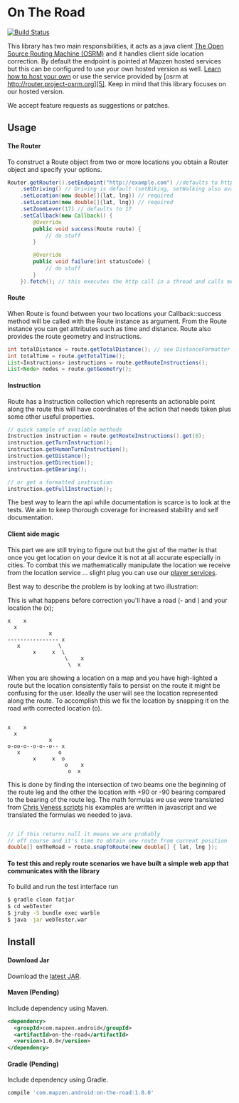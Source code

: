 # On The Road

[![Build Status](https://travis-ci.org/mapzen/on-the-road.svg?branch=master)](https://travis-ci.org/mapzen/on-the-road)

This library has two main responsibilities, it acts as a java client [The Open Source Routing Machine (OSRM)][2] and it
handles client side location correction. By default the endpoint is pointed at Mapzen hosted services but this can be configured
to use your own hosted version as well. [Learn how to host your own][6] or use the service provided by [osrm at http://router.project-osrm.org][5].
Keep in mind that this library focuses on our hosted version.

We accept feature requests as suggestions or patches.

## Usage

#### The Router

To construct a Route object from two or more locations you obtain a Router object and specify your options.

```java
Router.getRouter().setEndpoint("http://example.com") //defaults to http://osrm.test.mapzen.com 
	.setDriving() // Driving is default (setBiking, setWalking also available)
	.setLocation(new double[]{lat, lng}) // required
	.setLocation(new double[]{lat, lng}) // required
	.setZoomLever(17) // defaults to 17
	.setCallback(new Callback() {
		@Override
		public void success(Route route) {
			// do stuff
		}

		@Override
		public void failure(int statusCode) {
			// do stuff
		}
	}).fetch(); // this executes the http call in a thread and calls methods on the callback
```

#### Route

When Route is found between your two locations your Callback::success method will be called with the Route instance as argument.
From the Route instance you can get attributes such as time and distance. Route also provides the route geometry and instructions.

```java
int totalDistance = route.getTotalDistance(); // see DistanceFormatter for options
int totalTime = route.getTotalTime();
List<Instructions> instructions = route.getRouteInstructions();
List<Node> nodes = route.getGeometry();
```

#### Instruction

Route has a Instruction collection which represents an actionable point along the route this will have
coordinates of the action that needs taken plus some other useful properties.

```java
// quick sample of available methods
Instruction instruction = route.getRouteInstructions().get(0);
instruction.getTurnInstruction();
instruction.getHumanTurnInstruction();
instruction.getDistance();
instruction.getDirection();
instruction.getBearing();

// or get a formatted instruction
instruction.getFullInstruction();
```

The best way to learn the api while documentation is scarce is to look at the tests. We aim to keep thorough coverage for
increased stability and self documentation.

#### Client side magic

This part we are still trying to figure out but the gist of the matter is that once you get location on your
device it is not at all accurate especially in cities. To combat this we mathematically manipulate the
location we receive from the location service ... slight plug you can use our [player services][3].

Best way to describe the problem is by looking at two illustration:

This is what happens before correction you'll have a road (- and \)  and your location the (x);

```
x    x
  x
             x
---------------- x
   x            \
        x     x  \
                  \    x
                   \  x
```

When you are showing a location on a map and you have high-lighted a route but the location consistently
fails to persist on the route it might be confusing for the user. Ideally the user will see the location
represented along the route. To accomplish this we fix the location by snapping it on the road with corrected
location (o).
```

x    x
  x
             x
o-oo-o--o-o--o-- x
   x            o
        x     x  o
                  o    x
                   o  x
```

This is done by finding the intersection of two beams one the beginning of the route leg and the other the location with +90 or -90
bearing compared to the bearing of the route leg. The math formulas we use were translated from [Chris Veness scripts][4]
his examples are written in javascript and we translated the formulas we needed to java.

```java

// if this returns null it means we are probably
// off course and it's time to obtain new route from current position
double[] onTheRoad = route.snapToRoute(new double[] { lat, lng });

```

#### To test this and reply route scenarios we have built a simple web app that communicates with the library

To build and run the test interface run

```bash
$ gradle clean fatjar
$ cd webTester
$ jruby -S bundle exec warble
$ java -jar webTester.war

```

## Install

#### Download Jar

Download the [latest JAR][1].

#### Maven (Pending)

Include dependency using Maven.

```xml
<dependency>
  <groupId>com.mapzen.android</groupId>
  <artifactId>on-the-road</artifactId>
  <version>1.0.0</version>
</dependency>
```

#### Gradle (Pending)

Include dependency using Gradle.

```groovy
compile 'com.mapzen.android:on-the-road:1.0.0'
```

[1]: https://github.com/mapzen/on-the-road 
[2]: http://project-osrm.org/ 
[3]: https://github.com/mapzen/player-services
[4]: http://www.movable-type.co.uk/scripts/latlong.html
[5]: https://github.com/DennisOSRM/Project-OSRM/wiki/API%20Usage%20Policy
[6]: https://github.com/DennisOSRM/Project-OSRM/wiki/Running-OSRM

